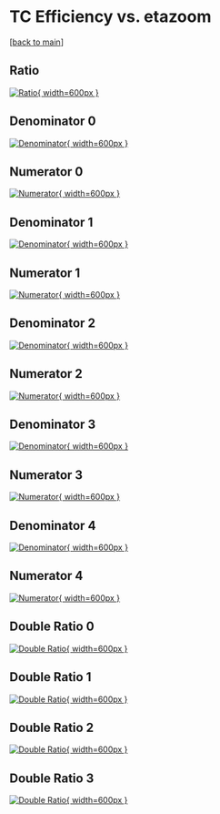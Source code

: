# TC Efficiency vs. etazoom

[[back to main](./)]



## Ratio

[![Ratio](../mtv/var/TC_xtr_11_-1_eff_etazoom.png){ width=600px }](../mtv/var/TC_xtr_11_-1_eff_etazoom.pdf)

## Denominator 0

[![Denominator](../mtv/den/TC_xtr_11_-1_eff_etazoom_den0.png){ width=600px }](../mtv/den/TC_xtr_11_-1_eff_etazoom_den0.pdf)

## Numerator 0

[![Numerator](../mtv/num/TC_xtr_11_-1_eff_etazoom_num0.png){ width=600px }](../mtv/num/TC_xtr_11_-1_eff_etazoom_num0.pdf)

## Denominator 1

[![Denominator](../mtv/den/TC_xtr_11_-1_eff_etazoom_den1.png){ width=600px }](../mtv/den/TC_xtr_11_-1_eff_etazoom_den1.pdf)

## Numerator 1

[![Numerator](../mtv/num/TC_xtr_11_-1_eff_etazoom_num1.png){ width=600px }](../mtv/num/TC_xtr_11_-1_eff_etazoom_num1.pdf)

## Denominator 2

[![Denominator](../mtv/den/TC_xtr_11_-1_eff_etazoom_den2.png){ width=600px }](../mtv/den/TC_xtr_11_-1_eff_etazoom_den2.pdf)

## Numerator 2

[![Numerator](../mtv/num/TC_xtr_11_-1_eff_etazoom_num2.png){ width=600px }](../mtv/num/TC_xtr_11_-1_eff_etazoom_num2.pdf)

## Denominator 3

[![Denominator](../mtv/den/TC_xtr_11_-1_eff_etazoom_den3.png){ width=600px }](../mtv/den/TC_xtr_11_-1_eff_etazoom_den3.pdf)

## Numerator 3

[![Numerator](../mtv/num/TC_xtr_11_-1_eff_etazoom_num3.png){ width=600px }](../mtv/num/TC_xtr_11_-1_eff_etazoom_num3.pdf)

## Denominator 4

[![Denominator](../mtv/den/TC_xtr_11_-1_eff_etazoom_den4.png){ width=600px }](../mtv/den/TC_xtr_11_-1_eff_etazoom_den4.pdf)

## Numerator 4

[![Numerator](../mtv/num/TC_xtr_11_-1_eff_etazoom_num4.png){ width=600px }](../mtv/num/TC_xtr_11_-1_eff_etazoom_num4.pdf)

## Double Ratio 0

[![Double Ratio](../mtv/ratio/TC_xtr_11_-1_eff_etazoom_ratio0.png){ width=600px }](../mtv/ratio/TC_xtr_11_-1_eff_etazoom_ratio0.pdf)

## Double Ratio 1

[![Double Ratio](../mtv/ratio/TC_xtr_11_-1_eff_etazoom_ratio1.png){ width=600px }](../mtv/ratio/TC_xtr_11_-1_eff_etazoom_ratio1.pdf)

## Double Ratio 2

[![Double Ratio](../mtv/ratio/TC_xtr_11_-1_eff_etazoom_ratio2.png){ width=600px }](../mtv/ratio/TC_xtr_11_-1_eff_etazoom_ratio2.pdf)

## Double Ratio 3

[![Double Ratio](../mtv/ratio/TC_xtr_11_-1_eff_etazoom_ratio3.png){ width=600px }](../mtv/ratio/TC_xtr_11_-1_eff_etazoom_ratio3.pdf)

